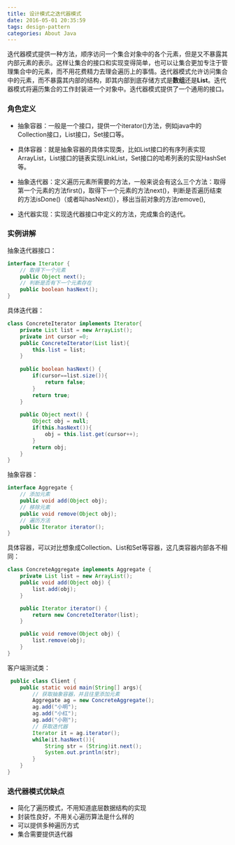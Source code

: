 ```yaml
---
title: 设计模式之迭代器模式
date: 2016-05-01 20:35:59
tags: design-pattern
categories: About Java
---
```



迭代器模式提供一种方法，顺序访问一个集合对象中的各个元素，但是又不暴露其内部元素的表示。这样让集合的接口和实现变得简单，也可以让集合更加专注于管理集合中的元素，而不用花费精力去理会遍历上的事情。迭代器模式允许访问集合中的元素，而不暴露其内部的结构，即其内部到底存储方式是**数组**还是**List**。迭代器模式将遍历集合的工作封装进一个对象中。迭代器模式提供了一个通用的接口。

### 角色定义

* 抽象容器：一般是一个接口，提供一个iterator()方法，例如java中的Collection接口，List接口，Set接口等。

* 具体容器：就是抽象容器的具体实现类，比如List接口的有序列表实现ArrayList，List接口的链表实现LinkList，Set接口的哈希列表的实现HashSet等。

* 抽象迭代器：定义遍历元素所需要的方法，一般来说会有这么三个方法：取得第一个元素的方法first()，取得下一个元素的方法next()，判断是否遍历结束的方法isDone()（或者叫hasNext()），移出当前对象的方法remove(),

* 迭代器实现：实现迭代器接口中定义的方法，完成集合的迭代。

### 实例讲解

抽象迭代器接口：
``` java
interface Iterator {
	// 取得下一个元素
    public Object next();
	// 判断是否有下一个元素存在
    public boolean hasNext();
}
```

具体迭代器：
``` java
class ConcreteIterator implements Iterator{
    private List list = new ArrayList();
    private int cursor =0;
    public ConcreteIterator(List list){
        this.list = list;
    }
    
	public boolean hasNext() {
        if(cursor==list.size()){
            return false;
        }
        return true;
    }
    
	public Object next() {
        Object obj = null;
        if(this.hasNext()){
            obj = this.list.get(cursor++);
        }
        return obj;
    }
}
```

抽象容器：
``` java
interface Aggregate {
	// 添加元素
    public void add(Object obj);
	// 移除元素
    public void remove(Object obj);
	// 遍历方法
    public Iterator iterator();
}
```

具体容器，可以对比想象成Collection、List和Set等容器，这几类容器内部各不相同：
``` java
class ConcreteAggregate implements Aggregate {
    private List list = new ArrayList();
    public void add(Object obj) {
        list.add(obj);
    }

    public Iterator iterator() {
        return new ConcreteIterator(list);
    }

    public void remove(Object obj) {
        list.remove(obj);
    }
}
```

客户端测试类：
``` java
 public class Client {
    public static void main(String[] args){
		// 获取抽象容器，并且往里添加元素
        Aggregate ag = new ConcreteAggregate();
        ag.add("小明");
        ag.add("小红");
        ag.add("小刚");
		// 获取迭代器
        Iterator it = ag.iterator();
        while(it.hasNext()){
            String str = (String)it.next();
            System.out.println(str);
        }
    }
}
```

### 迭代器模式优缺点

* 简化了遍历模式，不用知道底层数据结构的实现
* 封装性良好，不用关心遍历算法是什么样的
* 可以提供多种遍历方式
* 集合需要提供迭代器